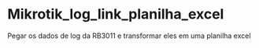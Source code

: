 # Mikrotik_log_link_planilha_excel
Pegar os dados de log da RB3011 e transformar eles em uma planilha excel
